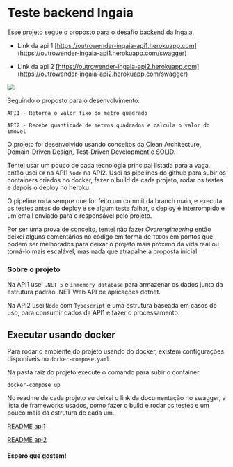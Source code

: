 # Teste backend Ingaia

Esse projeto segue o proposto para o [desafio backend](https://github.com/ingaia/backend-challenge) da Ingaia.

- Link da api 1 
[https://outrowender-ingaia-api1.herokuapp.com](https://outrowender-ingaia-api1.herokuapp.com/swagger)

- Link da api 2 [https://outrowender-ingaia-api2.herokuapp.com](https://outrowender-ingaia-api2.herokuapp.com/swagger)

<p><img src="https://github.com/outrowender/ingaia/workflows/Build,%20test%20and%20deploy%20to%20Heroku/badge.svg"></p>

Seguindo o proposto para o desenvolvimento:
```
API1 - Retorna o valor fixo do metro quadrado

API2 - Recebe quantidade de metros quadrados e calcula o valor do imóvel
```

O projeto foi desenvolvido usando conceitos da Clean Architecture, Domain-Driven Design, Test-Driven Development e SOLID.

Tentei usar um pouco de cada tecnologia principal listada para a vaga, então usei `C#` na API1 `Node` na API2.
Usei as pipelines do github para subir os containers criados no docker, fazer o build de cada projeto, rodar os testes e depois o deploy no heroku.

O pipeline roda sempre que for feito um commit da branch main, e executa os testes antes do deploy e se algum teste falhar, o deploy é interrompido e um email enviado para o responsável pelo projeto.

Por ser uma prova de conceito, tentei não fazer *Overengineering* então deixei alguns comentários no código em forma de `TODOs` em pontos que podem ser melhorados para deixar o projeto mais próximo da vida real ou torná-lo mais escalável, mas nada que atrapalhe a proposta inicial.

### Sobre o projeto

Na API1 usei `.NET 5` e `inmemory database` para armazenar os dados junto da estrutura padrão .NET Web API de aplicações dotnet.

Na API2 usei `Node` com `Typescript` e uma estrutura baseada em casos de uso, para consumir dados da API1 e fazer o processamento.

## Executar usando docker

Para rodar o ambiente do projeto usando do docker, existem configurações disponíveis no `docker-compose.yaml`.

Na pasta raiz do projeto execute o comando para subir o container.
```
docker-compose up
```

No readme de cada projeto eu deixei o link da documentação no swagger, a lista de frameworks usados, como fazer o build e rodar os testes e um pouco mais da estrutura de cada um.

[README api1](./api1/readme.md)

[README api2](./api2/readme.md)

#### Espero que gostem!
